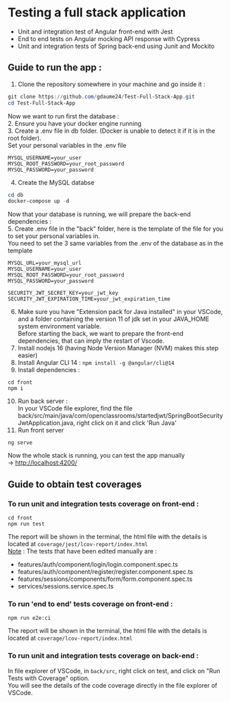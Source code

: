 # Testing a full stack application
* Unit and integration test of Angular front-end with Jest
* End to end tests on Angular mocking API response with Cypress
* Unit and integration tests of Spring back-end using Junit and Mockito

## Guide to run the app :
1. Clone the repository somewhere in your machine and go inside it :  
```powershell
git clone https://github.com/gdaume24/Test-Full-Stack-App.git
cd Test-Full-Stack-App
```
Now we want to run first the database :  
2. Ensure you have your docker engine running  
3. Create a .env file in db folder. (Docker is unable to detect it if it is in the root folder).  
Set your personal variables in the .env file
```
MYSQL_USERNAME=your_user
MYSQL_ROOT_PASSWORD=your_root_password
MYSQL_PASSWORD=your_password
```
4. Create the MySQL databse
```powershell
cd db
docker-compose up -d
```
Now that your database is running, we will prepare the back-end dependencies :  
5. Create .env file in the "back" folder, here is the template of the file for you to set your personal variables in.  
You need to set the 3 same variables from the .env of the database as in the template
```
MYSQL_URL=your_mysql_url
MYSQL_USERNAME=your_user
MYSQL_ROOT_PASSWORD=your_root_password
MYSQL_PASSWORD=your_password

SECURITY_JWT_SECRET_KEY=your_jwt_key
SECURITY_JWT_EXPIRATION_TIME=your_jwt_expiration_time
```
6. Make sure you have "Extension pack for Java installed" in your VSCode, and a folder containing the version 11 of jdk set in your JAVA_HOME system environment variable.  
Before starting the back, we want to prepare the front-end dependencies, that can imply the restart of Vscode.  
7. Install nodejs 16 (having Node Version Manager (NVM) makes this step easier)  
8. Install Angular CLI 14 :
  ```npm install -g @angular/cli@14```
9. Install dependencies :  
```
cd front
npm i
```
10. Run back server :  
In your VSCode file explorer, find the file back/src/main/java/com/openclassrooms/startedjwt/SpringBootSecurityJwtApplication.java, right click on it and click 'Run Java'  
12. Run front server  
```
ng serve
```

Now the whole stack is running, you can test the app manually  
-> <http://localhost:4200/>

## Guide to obtain test coverages

### To run unit and integration tests coverage on front-end :
```
cd front
npm run test
```
The report will be shown in the terminal, the html file with the details is located at `coverage/jest/lcov-report/index.html`  
<ins>Note</ins> : The tests that have been edited manually are :
- features/auth/component/login/login.component.spec.ts
- features/auth/component/register/register.component.spec.ts
- features/sessions/components/form/form.component.spec.ts  
- services/sessions.service.spec.ts  
  
### To run 'end to end' tests coverage on front-end :  
```
npm run e2e:ci
```  
The report will be shown in the terminal, the html file with the details is located at `coverage/lcov-report/index.html`

### To run unit and integration tests coverage on back-end : 
In file explorer of VSCode, in `back/src`, right click on test, and click on "Run Tests with Coverage" option.  
You will see the details of the code coverage directly in the file explorer of VSCode.




